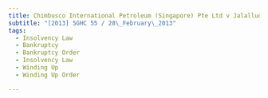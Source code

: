 ```yaml
---
title: Chimbusco International Petroleum (Singapore) Pte Ltd v Jalalludin bin Abdullah and other 
subtitle: "[2013] SGHC 55 / 28\_February\_2013"
tags:
  - Insolvency Law
  - Bankruptcy
  - Bankruptcy Order
  - Insolvency Law
  - Winding Up
  - Winding Up Order

---
```


